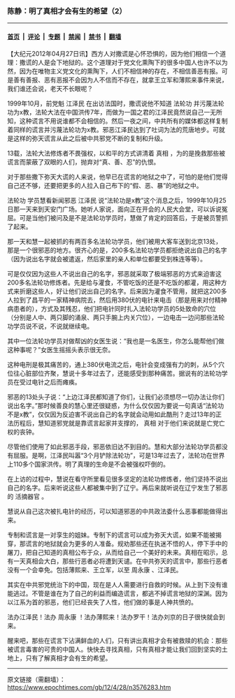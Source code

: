 ### 陈静：明了真相才会有生的希望（2）

---

#### [首页](../../../..?n3576283) &nbsp;|&nbsp; [评论](../../../../../epoch-comment?n3576283) &nbsp;|&nbsp; [专题](../../../../../epoch-special?n3576283) &nbsp;|&nbsp; [禁闻](../../../../../epoch-news?n3576283) &nbsp;|&nbsp; [禁书](../../../../../books?n3576283) &nbsp;|&nbsp; [翻墙](https://github.com/gfw-breaker/nogfw/blob/master/README.md?n3576283)


<div class="post_content" id="artbody" itemprop="articleBody">
 <!-- article content begin -->
 <p>
  【大纪元2012年04月27日讯】西方人对撒谎是心怀恐惧的，因为他们相信一个道理：撒谎的人是会下地狱的。这个道理对于党文化熏陶下的很多中国人也许不以为然，因为在唯物主义党文化的熏陶下，人们不相信神的存在，不相信善恶有报。可是善有善报、恶有恶报不会因为人不信而不存在，就拿王立军和薄熙来事件来说，我们谁还会说，老天不长眼呢？
 </p>
 <p>
  1999年10月，前党魁
  <ok href="https://www.epochtimes.com/gb/tag/%E6%B1%9F%E6%B3%BD%E6%B0%91.html">
   江泽民
  </ok>
  在出访法国时，撒谎说他不知道
  <ok href="https://www.epochtimes.com/gb/tag/%E6%B3%95%E8%BD%AE%E5%8A%9F.html">
   法轮功
  </ok>
  并污蔑法轮功为x教，法轮大法在中国洪传7年，而做为一国之君的江泽民竟然说自己一无所知，这种谎言不用说谁都不会相信的。然后一夜之间，中共所有的媒体都这样复制着同样的谎言并污蔑法轮功为x教。邪恶江泽民达到了吐词为法的荒唐地步。可就是这样的弥天谎言从此之后被中共邪党不断的复制和升级。
 </p>
 <p>
  13载，法轮大法修炼者不畏强权，以和平的方式讲清着
  <ok href="https://www.epochtimes.com/gb/tag/%E7%9C%9F%E7%9B%B8.html">
   真相
  </ok>
  ，为的是挽救那些被谎言而蒙蔽了双眼的人们，抛弃对“真、善、忍”的仇恨。
 </p>
 <p>
  对于那些撒下弥天大谎的人来说，他早已在谎言的地狱之中了，可怕的是他们觉得自己还不够，还要把更多的人拉入自己布下的“假、恶、暴”的地狱之中。
 </p>
 <p>
  <ok href="https://www.epochtimes.com/gb/tag/%E6%B3%95%E8%BD%AE%E5%8A%9F.html">
   法轮功
  </ok>
  学员慧看新闻邪恶
  <ok href="https://www.epochtimes.com/gb/tag/%E6%B1%9F%E6%B3%BD%E6%B0%91.html">
   江泽民
  </ok>
  说“法轮功是x教”这个消息之后，1999年10月25日那一天来到天安门广场。她听人家说，面向正在开会的人民大会堂，可以诉说冤屈。可是当他们被问及是不是法轮功学员时，慧做了肯定的回答后，于是被员警抓了起来。
 </p>
 <p>
  那一天和慧一起被抓的有两百多名法轮功学员，他们被用大客车送到北京13处，那是一个很邪恶的地方。很齐心的是，200多名法轮功学员都拒绝说出自己的名字（因为说出名字就会被遣返，然后家里的亲人和单位都要受到株连等等）。
 </p>
 <p>
  可是仅仅因为这些人不说出自己的名字，邪恶就采取了极端邪恶的方式来迫害这200多名法轮功修炼者。先是给与灌食，不管吃饭的还是不吃饭的都灌，用这种方式来折磨这些人，好让他们说出自己的名字。后来因为灌食不管用，就把这200多人拉到了昌平的一家精神病院去，然后用380伏的电针来电击（那是用来对付精神病患者的），方式及其残忍，他们把电针同时扎入法轮功学员的5处致命的穴位（分别是人中、两只脚的涌泉、两只手腕上内关穴位），一边电击一边问那些法轮功学员说不说，不说就继续电。
 </p>
 <p>
  其中一位法轮功学员对做帮凶的女医生说：“我也是一名医生，你怎么能帮他们做这种事呢？”女医生摇摇头表示很无奈。
 </p>
 <p>
  这种电刑是极其痛苦的，通上380伏电流之后，电针会变成强有力的刺，从5个穴位往心脏部位齐聚，慧说十多年过去了，还能感受到那种痛苦。据说有的法轮功学员在受过电针之后而瘫痪。
 </p>
 <p>
  邪恶的13处头子说：“上边江泽民都知道了你们，让我们必须想尽一切办法让你们说出名字。”那时候善良的慧心里还很疑惑，为什么仅仅因为要说一句真话“法轮功不是x教”，仅仅因为反迫害不说出自己的名字就会动用如此酷刑？走过13年的正法历程后，慧知道邪党就是靠谎言起家并支撑的，
  <ok href="https://www.epochtimes.com/gb/tag/%E7%9C%9F%E7%9B%B8.html">
   真相
  </ok>
  对于他们来说就是亡党亡权的丧钟。
 </p>
 <p>
  尽管他们使用了如此邪恶手段，邪恶依旧达不到目的。慧和大部分法轮功学员都没有屈服。是啊，江泽民叫嚣“3个月铲除法轮功”，可是13年过去了，法轮功在世界上110多个国家洪传。明了真理的生命是不会被强权吓倒的。
 </p>
 <p>
  在上访的过程中，慧说在看守所里看见很多坚定的法轮功修炼者，他们坚持不说出自己的名字。后来听说这些人都被集中到了辽宁。再后来就听说在辽宁发生了邪恶的
  <ok href="https://www.epochtimes.com/gb/tag/%E6%B4%BB%E6%91%98%E5%99%A8%E5%AE%98.html">
   活摘器官
  </ok>
  。
 </p>
 <p>
  慧说从自己这次被扎电针的经历，可以知道邪恶的中共政法委什么恶事都能做得出来。
 </p>
 <p>
  专制和谎言是一对孪生的姐妹。专制下的谎言可以成为弥天大谎，如果不能被揭穿，那谎言的地狱就会为更多的人准备。规劝那些还在执迷不悟的人，停下手中的屠刀，把自己知道的真相公布于众，从而给自己一个美好的未来。真相在昭示，总有一天真相会大白，那些行恶者必将遭到天谴。在中共弥天的谎言中，那些行恶者没有一个会幸免。包括薄熙来、王立军，以至
  <ok href="https://www.epochtimes.com/gb/tag/%E5%91%A8%E6%B0%B8%E5%BA%B7.html">
   周永康
  </ok>
  、江泽民。
 </p>
 <p>
  其实在中共邪党统治下的中国，现在是人人需要进行自救的时候。从上到下没有谁能逃过。不管是谁在为了自己的利益而编造谎言，都逃不掉谎言地狱的深渊。因为以江系为首的邪恶，他们已经丧失了人性，他们做的事是人神共愤的。
 </p>
 <p>
  法办江泽民！法办
  <ok href="https://www.epochtimes.com/gb/tag/%E5%91%A8%E6%B0%B8%E5%BA%B7.html">
   周永康
  </ok>
  ！法办薄熙来！法办罗干！法办刘京的日子很快就会到来。
 </p>
 <p>
  醒来吧，那些在谎言下沾满鲜血的人们，只有讲出真相才会有被救赎的机会：那些被谎言毒害的可贵的中国人。快快去寻找真相，只有真相才能让我们回到坚实的土地上，只有了解真相才会有生的希望。
 </p>
 <!-- article content end -->
 <div id="below_article_ad">
 </div>
</div>


---

原文链接（需翻墙）：https://www.epochtimes.com/gb/12/4/28/n3576283.htm